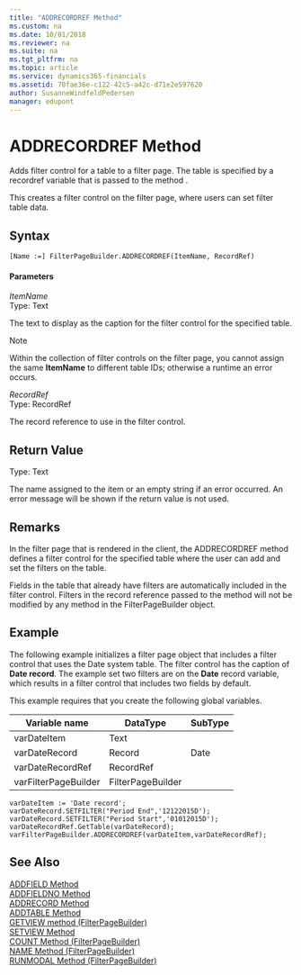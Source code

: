 ```yaml
---
title: "ADDRECORDREF Method"
ms.custom: na
ms.date: 10/01/2018
ms.reviewer: na
ms.suite: na
ms.tgt_pltfrm: na
ms.topic: article
ms.service: dynamics365-financials
ms.assetid: 70fae36e-c122-42c5-a42c-d71e2e597620
author: SusanneWindfeldPedersen
manager: edupont
---
```


 

# ADDRECORDREF Method
Adds filter control for a table to a filter page. The table is specified by a recordref variable that is passed to the method .  
  
 This creates a filter control on the filter page, where users can set filter table data.  
  
## Syntax  
  
```  
[Name :=] FilterPageBuilder.ADDRECORDREF(ItemName, RecordRef)  
```  
  
#### Parameters  
 *ItemName*  
 Type: Text  
  
 The text to display as the caption for the filter control for the specified table.  
  
> [!NOTE]  
>  Within the collection of filter controls on the filter page, you cannot assign the same **ItemName** to different table IDs; otherwise a runtime an error occurs.  
  
 *RecordRef*  
 Type: RecordRef  
  
 The record reference to use in the filter control.  
  
## Return Value  
 Type: Text  
  
 The name assigned to the item or an empty string if an error occurred. An error message will be shown if the return value is not used.  
  
## Remarks  
 In the filter page that is rendered in the client, the ADDRECORDREF method defines a filter control for the specified table where the user can add and set the filters on the table.  
  
 Fields in the table that already have filters are automatically included in the filter control. Filters in the record reference passed to the method will not be modified by any method in the FilterPageBuilder object.  
  
## Example  
 The following example initializes a filter page object that includes a filter control that uses the Date system table. The filter control has the caption of **Date record**. The example set two filters are on the **Date** record variable, which results in a filter control that includes two fields by default.  
  
 This example requires that you create the following global variables.  
  
|Variable name|DataType|SubType|  
|-------------------|--------------|-------------|  
|varDateItem|Text||  
|varDateRecord|Record|Date|  
|varDateRecordRef|RecordRef||  
|varFilterPageBuilder|FilterPageBuilder||  
  
```  
varDateItem := 'Date record';  
varDateRecord.SETFILTER("Period End",'12122015D');  
varDateRecord.SETFILTER("Period Start",'01012015D');  
varDateRecordRef.GetTable(varDateRecord);  
varFilterPageBuilder.ADDRECORDREF(varDateItem,varDateRecordRef);  
```  
  
## See Also  
 [ADDFIELD Method](devenv-addfield-method.md)   
 [ADDFIELDNO Method](devenv-addfieldno-method.md)   
 [ADDRECORD Method](devenv-addrecord-method.md)   
 [ADDTABLE Method](devenv-addtable-method.md)   
 [GETVIEW method \(FilterPageBuilder\)](devenv-getview-method-filterpagebuilder.md)   
 [SETVIEW Method](devenv-setview-method.md)   
 [COUNT Method \(FilterPageBuilder\)](devenv-count-method-filterpagebuilder.md)   
 [NAME Method \(FilterPageBuilder\)](devenv-name-method-filterpagebuilder.md)   
 [RUNMODAL Method \(FilterPageBuilder\)](devenv-runmodal-method-filterpagebuilder.md)